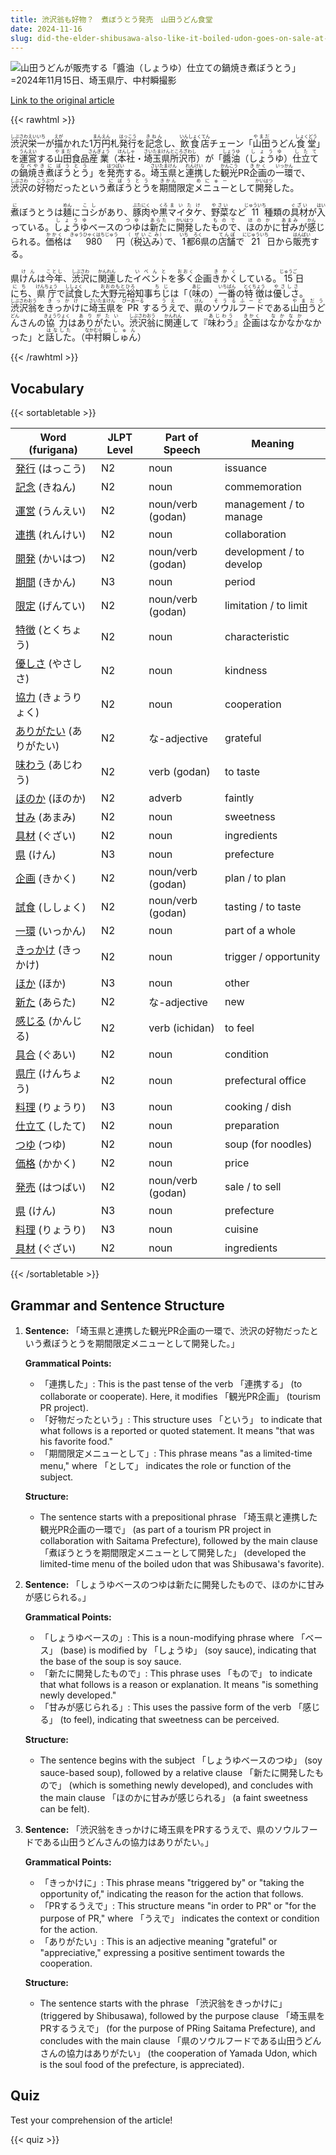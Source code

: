 ```yaml
---
title: 渋沢翁も好物？　煮ぼうとう発売　山田うどん食堂
date: 2024-11-16
slug: did-the-elder-shibusawa-also-like-it-boiled-udon-goes-on-sale-at-yamada-udon-restaurant
---
```


![山田うどんが販売する「醬油（しょうゆ）仕立ての鍋焼き煮ぼうとう」=2024年11月15日、埼玉県庁、中村瞬撮影](https://www.asahicom.jp/imgopt/img/03e73106ec/comm_L/AS20241116000004.jpg "山田うどんが販売する「醬油（しょうゆ）仕立ての鍋焼き煮ぼうとう」=2024年11月15日、埼玉県庁、中村瞬撮影")

[Link to the original article](https://asahi.com/articles/ASSCH5131SCHUTNB008M.html?iref=pc_life_top__n)

{{< rawhtml >}}
<p><ruby>渋沢<rt>しぶさわ</rt></ruby><ruby>栄一<rt>えいいち</rt></ruby>が<ruby>描<rt>えが</rt></ruby>かれた1<ruby>万円<rt>まんえん</rt></ruby>札<ruby>発行<rt>はっこう</rt></ruby>を<ruby>記念<rt>きねん</rt></ruby>し、<ruby>飲食店<rt>いんしょくてん</rt></ruby>チェーン「<ruby>山田<rt>やまだ</rt></ruby>うどん<ruby>食堂<rt>しょくどう</rt></ruby>」を<ruby>運営<rt>うんえい</rt></ruby>する<ruby>山田<rt>やまだ</rt></ruby>食品<ruby>産業<rt>さんぎょう</rt></ruby>（<ruby>本社<rt>ほんしゃ</rt></ruby>・<ruby>埼玉県<rt>さいたまけん</rt></ruby><ruby>所沢市<rt>ところざわし</rt></ruby>）が「<ruby>醬油<rt>しょうゆ</rt></ruby>（<ruby>しょうゆ<rt>しょうゆ</rt></ruby>）<ruby>仕立て<rt>したて</rt></ruby>の<ruby>鍋焼き<rt>なべやき</rt></ruby><ruby>煮ぼうとう<rt>にぼうとう</rt></ruby>」を<ruby>発売<rt>はつばい</rt></ruby>する。<ruby>埼玉県<rt>さいたまけん</rt></ruby>と<ruby>連携<rt>れんけい</rt></ruby>した<ruby>観光<rt>かんこう</rt></ruby>PR<ruby>企画<rt>きかく</rt></ruby>の<ruby>一環<rt>いっかん</rt></ruby>で、<ruby>渋沢<rt>しぶさわ</rt></ruby>の<ruby>好物<rt>こうぶつ</rt></ruby>だったという<ruby>煮ぼうとう<rt>にぼうとう</rt></ruby>を<ruby>期間<rt>きかん</rt></ruby>限定<ruby>メニュー<rt>めにゅー</rt></ruby>として<ruby>開発<rt>かいはつ</rt></ruby>した。</p>

<p><ruby>煮<rt>に</rt></ruby>ぼうとうは<ruby>麺<rt>めん</rt></ruby>に<ruby>コシ<rt>こし</rt></ruby>があり、<ruby>豚肉<rt>ぶたにく</rt></ruby>や<ruby>黒<rt>くろ</rt></ruby><ruby>マイタケ<rt>まいたけ</rt></ruby>、<ruby>野菜<rt>やさい</rt></ruby>など<ruby>11<rt>じゅういち</rt></ruby>種類の<ruby>具材<rt>ぐざい</rt></ruby>が<ruby>入<rt>はい</rt></ruby>っている。<ruby>しょうゆ<rt>しょうゆ</rt></ruby>ベースの<ruby>つゆ<rt>つゆ</rt></ruby>は<ruby>新た<rt>あらた</rt></ruby>に<ruby>開発<rt>かいはつ</rt></ruby>した<ruby>もので<rt>もので</rt></ruby>、<ruby>ほのか<rt>ほのか</rt></ruby>に<ruby>甘み<rt>あまみ</rt></ruby>が<ruby>感<rt>かん</rt></ruby>じられる。<ruby>価格<rt>かかく</rt></ruby>は<ruby>980<rt>きゅうひゃくはちじゅう</rt></ruby>円<ruby>（<rt>（</rt></ruby><ruby>税込み<rt>ぜいこみ</rt></ruby><ruby>）<rt>）</rt></ruby>で、<ruby>1<rt>いち</rt></ruby>都<ruby>6<rt>ろく</rt></ruby>県の<ruby>店舗<rt>てんぽ</rt></ruby>で<ruby>21<rt>にじゅういち</rt></ruby>日から<ruby>販売<rt>はんばい</rt></ruby>する。</p>

<p>県<ruby>けん<rt>けん</rt></ruby>は<ruby>今年<rt>ことし</rt></ruby>、<ruby>渋沢<rt>しぶさわ</rt></ruby>に<ruby>関連<rt>かんれん</rt></ruby>した<ruby>イベント<rt>いべんと</rt></ruby>を<ruby>多く<rt>おおく</rt></ruby>企画<ruby>きかく<rt>きかく</rt></ruby>している。<ruby>15<rt>じゅうご</rt></ruby>日<ruby>にち<rt>にち</rt></ruby>、<ruby>県庁<rt>けんちょう</rt></ruby>で<ruby>試食<rt>ししょく</rt></ruby>した<ruby>大野元裕<rt>おおのもとひろ</rt></ruby>知事<ruby>ちじ<rt>ちじ</rt></ruby>は「（<ruby>味<rt>あじ</rt></ruby>の）<ruby>一番<rt>いちばん</rt></ruby>の<ruby>特徴<rt>とくちょう</rt></ruby>は<ruby>優しさ<rt>やさしさ</rt></ruby>。<ruby>渋沢翁<rt>しぶさわおう</rt></ruby>を<ruby>きっかけ<rt>きっかけ</rt></ruby>に<ruby>埼玉県<rt>さいたまけん</rt></ruby>を<ruby>PR<rt>ぴーあーる</rt></ruby>する<ruby>うえ<rt>うえ</rt></ruby>で、<ruby>県<rt>けん</rt></ruby>の<ruby>ソウルフード<rt>そうるふーど</rt></ruby>である<ruby>山田うどん<rt>やまだうどん</rt></ruby>さんの<ruby>協力<rt>きょうりょく</rt></ruby>は<ruby>ありがたい<rt>ありがたい</rt></ruby>。<ruby>渋沢翁<rt>しぶさわおう</rt></ruby>に<ruby>関連<rt>かんれん</rt></ruby>して『<ruby>味わう<rt>あじわう</rt></ruby>』<ruby>企画<rt>きかく</rt></ruby>は<ruby>なかなか<rt>なかなか</rt></ruby>なかった」と<ruby>話した<rt>はなした</rt></ruby>。（<ruby>中村<rt>なかむら</rt></ruby>瞬<ruby>しゅん<rt>しゅん</rt></ruby>）</p>
{{< /rawhtml >}}

## Vocabulary


{{< sortabletable >}}

| Word (furigana)          | JLPT Level | Part of Speech         | Meaning                       |
|--------------------------|------------|------------------------|-------------------------------|
|[発行](https://jisho.org/search/%E7%99%BA%E8%A1%8C) (はっこう)| N2         | noun                   | issuance                      |
|[記念](https://jisho.org/search/%E8%A8%98%E5%BF%B5) (きねん)| N2         | noun                   | commemoration                 |
|[運営](https://jisho.org/search/%E9%81%8B%E5%96%B6) (うんえい)| N2         | noun/verb (godan)      | management / to manage        |
|[連携](https://jisho.org/search/%E9%80%A3%E6%90%BA) (れんけい)| N2         | noun                   | collaboration                 |
|[開発](https://jisho.org/search/%E9%96%8B%E7%99%BA) (かいはつ)| N2         | noun/verb (godan)      | development / to develop      |
|[期間](https://jisho.org/search/%E6%9C%9F%E9%96%93) (きかん)| N3         | noun                   | period                        |
|[限定](https://jisho.org/search/%E9%99%90%E5%AE%9A) (げんてい)| N2         | noun/verb (godan)      | limitation / to limit         |
|[特徴](https://jisho.org/search/%E7%89%B9%E5%BE%B4) (とくちょう)| N2         | noun                   | characteristic                |
|[優しさ](https://jisho.org/search/%E5%84%AA%E3%81%97%E3%81%95) (やさしさ)| N2         | noun                   | kindness                      |
|[協力](https://jisho.org/search/%E5%8D%94%E5%8A%9B) (きょうりょく)| N2         | noun                   | cooperation                   |
|[ありがたい](https://jisho.org/search/%E3%81%82%E3%82%8A%E3%81%8C%E3%81%9F%E3%81%84) (ありがたい)| N2         | な-adjective           | grateful                      |
|[味わう](https://jisho.org/search/%E5%91%B3%E3%82%8F%E3%81%86) (あじわう)| N2         | verb (godan)          | to taste                      |
|[ほのか](https://jisho.org/search/%E3%81%BB%E3%81%AE%E3%81%8B) (ほのか)| N2         | adverb                 | faintly                       |
|[甘み](https://jisho.org/search/%E7%94%98%E3%81%BF) (あまみ)| N2         | noun                   | sweetness                     |
|[具材](https://jisho.org/search/%E5%85%B7%E6%9D%90) (ぐざい)| N2         | noun                   | ingredients                   |
|[県](https://jisho.org/search/%E7%9C%8C) (けん)| N3         | noun                   | prefecture                    |
|[企画](https://jisho.org/search/%E4%BC%81%E7%94%BB) (きかく)| N2         | noun/verb (godan)      | plan / to plan               |
|[試食](https://jisho.org/search/%E8%A9%A6%E9%A3%9F) (ししょく)| N2         | noun/verb (godan)      | tasting / to taste            |
|[一環](https://jisho.org/search/%E4%B8%80%E7%92%B0) (いっかん)| N2         | noun                   | part of a whole              |
|[きっかけ](https://jisho.org/search/%E3%81%8D%E3%81%A3%E3%81%8B%E3%81%91) (きっかけ)| N2         | noun                   | trigger / opportunity         |
|[ほか](https://jisho.org/search/%E3%81%BB%E3%81%8B) (ほか)| N3         | noun                   | other                         |
|[新た](https://jisho.org/search/%E6%96%B0%E3%81%9F) (あらた)| N2         | な-adjective           | new                           |
|[感じる](https://jisho.org/search/%E6%84%9F%E3%81%98%E3%82%8B) (かんじる)| N2         | verb (ichidan)        | to feel                       |
|[具合](https://jisho.org/search/%E5%85%B7%E5%90%88) (ぐあい)| N2         | noun                   | condition                     |
|[県庁](https://jisho.org/search/%E7%9C%8C%E5%BA%81) (けんちょう)| N2         | noun                   | prefectural office            |
|[料理](https://jisho.org/search/%E6%96%99%E7%90%86) (りょうり)| N3         | noun                   | cooking / dish                |
|[仕立て](https://jisho.org/search/%E4%BB%95%E7%AB%8B%E3%81%A6) (したて)| N2         | noun                   | preparation                   |
|[つゆ](https://jisho.org/search/%E3%81%A4%E3%82%86) (つゆ)| N2         | noun                   | soup (for noodles)           |
|[価格](https://jisho.org/search/%E4%BE%A1%E6%A0%BC) (かかく)| N2         | noun                   | price                         |
|[発売](https://jisho.org/search/%E7%99%BA%E5%A3%B2) (はつばい)| N2         | noun/verb (godan)      | sale / to sell                |
|[県](https://jisho.org/search/%E7%9C%8C) (けん)| N3         | noun                   | prefecture                    |
|[料理](https://jisho.org/search/%E6%96%99%E7%90%86) (りょうり)| N3         | noun                   | cuisine                       |
|[具材](https://jisho.org/search/%E5%85%B7%E6%9D%90) (ぐざい)| N2         | noun                   | ingredients                   |

{{< /sortabletable >}}


## Grammar and Sentence Structure

1. **Sentence:** 「埼玉県と連携した観光PR企画の一環で、渋沢の好物だったという煮ぼうとうを期間限定メニューとして開発した。」

   **Grammatical Points:**
   - 「連携した」: This is the past tense of the verb 「連携する」 (to collaborate or cooperate). Here, it modifies 「観光PR企画」 (tourism PR project).
   - 「好物だったという」: This structure uses 「という」 to indicate that what follows is a reported or quoted statement. It means "that was his favorite food."
   - 「期間限定メニューとして」: This phrase means "as a limited-time menu," where 「として」 indicates the role or function of the subject.

   **Structure:**
   - The sentence starts with a prepositional phrase 「埼玉県と連携した観光PR企画の一環で」 (as part of a tourism PR project in collaboration with Saitama Prefecture), followed by the main clause 「煮ぼうとうを期間限定メニューとして開発した」 (developed the limited-time menu of the boiled udon that was Shibusawa's favorite).

2. **Sentence:** 「しょうゆベースのつゆは新たに開発したもので、ほのかに甘みが感じられる。」

   **Grammatical Points:**
   - 「しょうゆベースの」: This is a noun-modifying phrase where 「ベース」 (base) is modified by 「しょうゆ」 (soy sauce), indicating that the base of the soup is soy sauce.
   - 「新たに開発したもので」: This phrase uses 「もので」 to indicate that what follows is a reason or explanation. It means "is something newly developed."
   - 「甘みが感じられる」: This uses the passive form of the verb 「感じる」 (to feel), indicating that sweetness can be perceived.

   **Structure:**
   - The sentence begins with the subject 「しょうゆベースのつゆ」 (soy sauce-based soup), followed by a relative clause 「新たに開発したもので」 (which is something newly developed), and concludes with the main clause 「ほのかに甘みが感じられる」 (a faint sweetness can be felt).

3. **Sentence:** 「渋沢翁をきっかけに埼玉県をPRするうえで、県のソウルフードである山田うどんさんの協力はありがたい。」

   **Grammatical Points:**
   - 「きっかけに」: This phrase means "triggered by" or "taking the opportunity of," indicating the reason for the action that follows.
   - 「PRするうえで」: This structure means "in order to PR" or "for the purpose of PR," where 「うえで」 indicates the context or condition for the action.
   - 「ありがたい」: This is an adjective meaning "grateful" or "appreciative," expressing a positive sentiment towards the cooperation.

   **Structure:**
   - The sentence starts with the phrase 「渋沢翁をきっかけに」 (triggered by Shibusawa), followed by the purpose clause 「埼玉県をPRするうえで」 (for the purpose of PRing Saitama Prefecture), and concludes with the main clause 「県のソウルフードである山田うどんさんの協力はありがたい」 (the cooperation of Yamada Udon, which is the soul food of the prefecture, is appreciated).

## Quiz

Test your comprehension of the article!

{{< quiz >}}